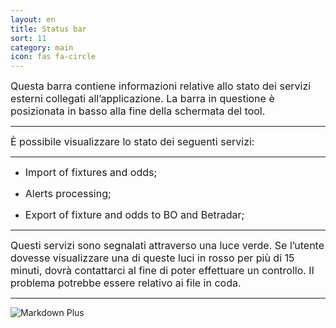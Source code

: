 ```yaml
---
layout: en
title: Status bar
sort: 11
category: main
icon: fas fa-circle
---
```

<p class="message">
  
</p>

<font size="3">Questa barra contiene informazioni relative allo stato dei servizi esterni collegati all’applicazione. La barra in questione è posizionata in basso alla fine della schermata del tool.</font> 

---

<font size="3">È possibile visualizzare lo stato dei seguenti servizi:</font> 

 ---

 - <font size="3">Import of fixtures and odds;</font> 

 - <font size="3">Alerts processing;</font> 

 - <font size="3">Export of fixture and odds to BO and Betradar;</font> 

---

<font size="3">Questi servizi sono segnalati attraverso una luce verde. Se l’utente dovesse visualizzare una di queste luci in rosso per più di 15 minuti, dovrà contattarci al fine di poter effettuare un controllo. Il problema potrebbe essere relativo ai file in coda.</font> 

 ---

 ![Markdown Plus]({{site.baseurl}}/public/images/status-bar/status-bar.png)